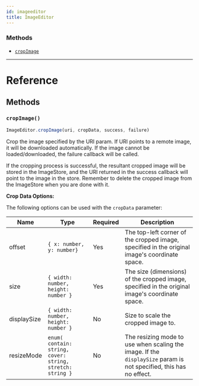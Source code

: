 ```yaml
---
id: imageeditor
title: ImageEditor
---
```




### Methods

- [`cropImage`](docs/imageeditor.html#cropimage)




---

# Reference

## Methods

### `cropImage()`

```javascript
ImageEditor.cropImage(uri, cropData, success, failure)
```

Crop the image specified by the URI param. If URI points to a remote image, it will be downloaded automatically. If the image cannot be loaded/downloaded, the failure callback will be called.

If the cropping process is successful, the resultant cropped image will be stored in the ImageStore, and the URI returned in the success callback will point to the image in the store. Remember to delete the cropped image from the ImageStore when you are done with it.

**Crop Data Options:**

The following options can be used with the `cropData` parameter:

| Name | Type | Required | Description |
| - | - | - | - | 
| offset | `{ x: number, y: number}` | Yes | The top-left corner of the cropped image, specified in the original image's coordinate space. |
| size | `{ width: number, height: number }` | Yes | The size (dimensions) of the cropped image, specified in the original image's coordinate space. |
| displaySize | `{ width: number, height: number }` | No | Size to scale the cropped image to. |
| resizeMode | `enum( contain: string, cover: string, stretch: string }` | No | The resizing mode to use when scaling the image. If the `displaySize` param is not specified, this has no effect. |
